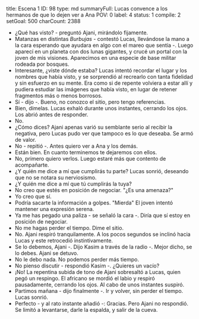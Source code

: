 title:          Escena 1
ID:             98
type:           md
summaryFull:    Lucas convence a los hermanos de que lo dejen ver a Ana 
POV:            0
label:          4
status:         1
compile:        2
setGoal:        500
charCount:      2388


- ¿Qué has visto? - preguntó Ajani, mirándolo fijamente.
- Matanzas en distintas *Burbujas* - contestó Lucas, llevándose  la mano a la cara esperando que ayudara en algo con el mareo que sentía -. Luego aparecí en un planeta con dos lunas gigantes, y crucé un portal con la joven de mis visiones. Aparecimos en una especie de base militar rodeada por bosques.
- Interesante, ¿viste dónde estaba?
Lucas intentó recordar el lugar y los nombres que había visto, y se sorprendió al recrearlo con tanta fidelidad y sin esfuerzo en su mente. Era como si de repente volviera a estar allí y pudiera estudiar las imágenes que había visto, en lugar de retener fragmentos más o menos borrosos.
- Sí - dijo -. Bueno, no conozco el sitio, pero tengo referencias.
- Bien, dímelas.
Lucas exhaló durante unos instantes, cerrando los ojos. Los abrió antes de responder.
- No.
- ¿Cómo dices?
Ajani apenas varió su semblante serio al recibir la negativa, pero Lucas pudo ver que tampoco es lo que deseaba. Se armó de valor.
- No - repitió -. Antes quiero ver a Ana y los demás.
- Están bien. En cuanto terminemos te dejaremos con ellos.
- No, primero quiero verlos. Luego estaré más que contento de acompañarte.
- ¿Y quién me dice a mí que cumplirás tu parte?
Lucas sonrió, deseando que no se notara su nerviosismo.
- ¿Y quién me dice a mí que tú cumplirás la tuya?
- No creo que estés en posición de negociar.
"¿Es una amenaza?"
- Yo creo que sí.
- Podría sacarte la información a golpes.
"Mierda"
El joven intentó mantener una expresión serena.
- Ya me has pegado una paliza - se señaló la cara -. Diría que sí estoy en posición de negociar.
- No me hagas perder el tiempo. Dime el sitio.
- No.
Ajani respiró tranquilamente. A los pocos segundos se inclinó hacia Lucas y este retrocedió instintivamente.
- Se lo debemos, Ajani -. Dijo Kasim a través de la radio -. Mejor dicho, se lo debes.
Ajani se detuvo.
- No le debo nada. No podemos perder más tiempo.
- No pienso discutir - respondió Kasim -. ¿Quieres un vacío?
- ¡No!
La repentina subida de tono de Ajani sobresaltó a Lucas, quien pegó un respingo.
El africano se mordió el labio y respiró pausadamente, cerrando los ojos.
Al cabo de unos instantes suspiró.
- Partimos mañana - dijo finalmente -. Ir y volver, sin perder el tiempo.
Lucas sonrió.
- Perfecto - y al  rato instante añadió -: Gracias.
Pero Ajani no respondió. Se limitó a levantarse, darle la espalda, y salir de la cueva.